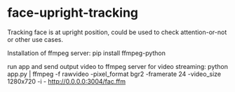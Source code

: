 # face-upright-tracking
Tracking face is at upright position, could be used to check attention-or-not or other use cases.

Installation of ffmpeg server:
pip install ffmpeg-python

run app and send output video to ffmpeg server for video streaming:
python app.py | ffmpeg -f rawvideo -pixel_format bgr2 -framerate 24 -video_size 1280x720 -i - http://0.0.0.0:3004/fac.ffm
